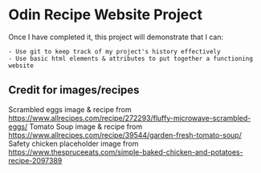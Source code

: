 # Odin Recipe Website Project

Once I have completed it, this project will demonstrate that I can:

    - Use git to keep track of my project's history effectively
    - Use basic html elements & attributes to put together a functioning website

## Credit for images/recipes

Scrambled eggs image & recipe from https://www.allrecipes.com/recipe/272293/fluffy-microwave-scrambled-eggs/
Tomato Soup image & recipe from https://www.allrecipes.com/recipe/39544/garden-fresh-tomato-soup/
Safety chicken placeholder image from https://www.thespruceeats.com/simple-baked-chicken-and-potatoes-recipe-2097389